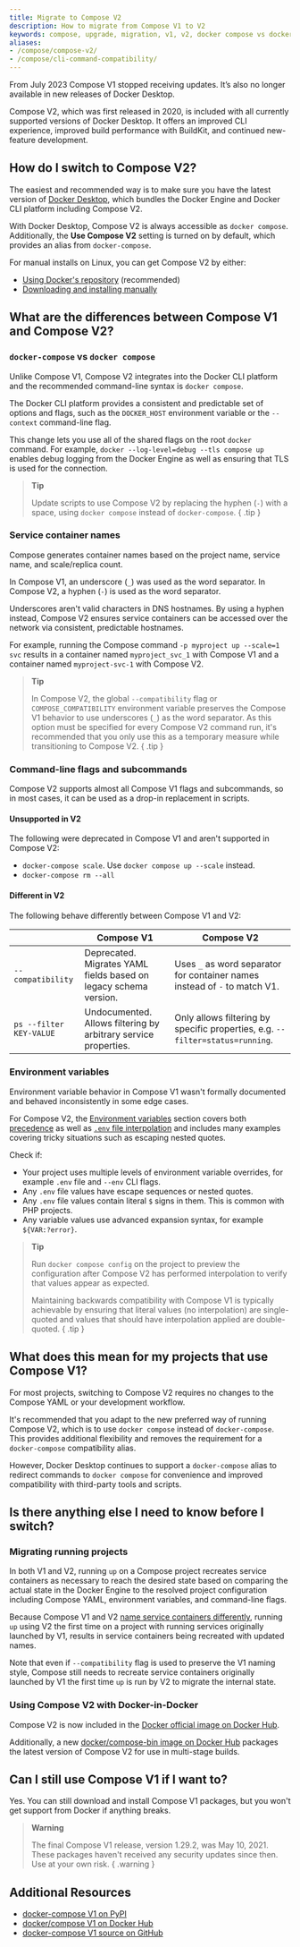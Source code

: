 ```yaml
---
title: Migrate to Compose V2
description: How to migrate from Compose V1 to V2
keywords: compose, upgrade, migration, v1, v2, docker compose vs docker-compose
aliases:
- /compose/compose-v2/
- /compose/cli-command-compatibility/
---
```


From July 2023 Compose V1 stopped receiving updates. It’s also no longer available in new releases of Docker Desktop.

Compose V2, which was first released in 2020, is included with all currently supported versions of Docker Desktop. It offers an improved CLI experience, improved build performance with BuildKit, and continued new-feature development.

## How do I switch to Compose V2?

The easiest and recommended way is to make sure you have the latest version of [Docker Desktop](../desktop/release-notes.md), which bundles the Docker Engine and Docker CLI platform including Compose V2.

With Docker Desktop, Compose V2 is always accessible as `docker compose`.
Additionally, the **Use Compose V2** setting is turned on by default, which provides an alias from `docker-compose`.

For manual installs on Linux, you can get Compose V2 by either:
- [Using Docker's repository](install/linux.md#install-using-the-repository) (recommended)
- [Downloading and installing manually](install/linux.md#install-the-plugin-manually)

## What are the differences between Compose V1 and Compose V2?

### `docker-compose` vs `docker compose`

Unlike Compose V1, Compose V2 integrates into the Docker CLI platform and the recommended command-line syntax is `docker compose`.

The Docker CLI platform provides a consistent and predictable set of options and flags, such as the `DOCKER_HOST` environment variable or the `--context` command-line flag.

This change lets you use all of the shared flags on the root `docker` command.
For example, `docker --log-level=debug --tls compose up` enables debug logging from the Docker Engine as well as ensuring that TLS is used for the connection.

> **Tip**
>
> Update scripts to use Compose V2 by replacing the hyphen (`-`) with a space, using `docker compose` instead of `docker-compose`.
{ .tip }

### Service container names

Compose generates container names based on the project name, service name, and scale/replica count.

In Compose V1, an underscore (`_`) was used as the word separator.
In Compose V2, a hyphen (`-`) is used as the word separator.

Underscores aren't valid characters in DNS hostnames.
By using a hyphen instead, Compose V2 ensures service containers can be accessed over the network via consistent, predictable hostnames.
 
For example, running the Compose command `-p myproject up --scale=1 svc` results in a container named `myproject_svc_1` with Compose V1 and a container named `myproject-svc-1` with Compose V2.

> **Tip**
>
>In Compose V2, the global `--compatibility` flag or `COMPOSE_COMPATIBILITY` environment variable preserves the Compose V1 behavior to use underscores (`_`) as the word separator.
As this option must be specified for every Compose V2 command run, it's recommended that you only use this as a temporary measure while transitioning to Compose V2.
{ .tip }

### Command-line flags and subcommands

Compose V2 supports almost all Compose V1 flags and subcommands, so in most cases, it can be used as a drop-in replacement in scripts.

#### Unsupported in V2

The following were deprecated in Compose V1 and aren't supported in Compose V2:
* `docker-compose scale`. Use `docker compose up --scale` instead.
* `docker-compose rm --all`

#### Different in V2

The following behave differently between Compose V1 and V2:

|                         | Compose V1                                                       | Compose V2                                                                    |
|-------------------------|------------------------------------------------------------------|-------------------------------------------------------------------------------|
| `--compatibility`       | Deprecated. Migrates YAML fields based on legacy schema version. | Uses `_` as word separator for container names instead of `-` to match V1.    |
| `ps --filter KEY-VALUE` | Undocumented. Allows filtering by arbitrary service properties.  | Only allows filtering by specific properties, e.g. `--filter=status=running`. |

### Environment variables

Environment variable behavior in Compose V1 wasn't formally documented and behaved inconsistently in some edge cases.

For Compose V2, the [Environment variables](/compose/environment-variables/) section covers both [precedence](/compose/environment-variables/envvars-precedence) as well as [`.env` file interpolation](environment-variables/variable-interpolation.md) and includes many examples covering tricky situations such as escaping nested quotes.

Check if:
- Your project uses multiple levels of environment variable overrides, for example `.env` file and `--env` CLI flags.
- Any `.env` file values have escape sequences or nested quotes.
- Any `.env` file values contain literal `$` signs in them. This is common with PHP projects.
- Any variable values use advanced expansion syntax, for example `${VAR:?error}`.

> **Tip**
>
> Run `docker compose config` on the project to preview the configuration after Compose V2 has performed interpolation to
verify that values appear as expected.
>
> Maintaining backwards compatibility with Compose V1 is typically achievable by ensuring that literal values (no
interpolation) are single-quoted and values that should have interpolation applied are double-quoted.
{ .tip }

## What does this mean for my projects that use Compose V1?

For most projects, switching to Compose V2 requires no changes to the Compose YAML or your development workflow.

It's recommended that you adapt to the new preferred way of running Compose V2, which is to use `docker compose` instead of `docker-compose`.
This provides additional flexibility and removes the requirement for a `docker-compose` compatibility alias. 

However, Docker Desktop continues to support a `docker-compose` alias to redirect commands to `docker compose` for convenience and improved compatibility with third-party tools and scripts.

## Is there anything else I need to know before I switch?

### Migrating running projects

In both V1 and V2, running `up` on a Compose project recreates service containers as necessary to reach the desired state based on comparing the actual state in the Docker Engine to the resolved project configuration including Compose YAML, environment variables, and command-line flags.

Because Compose V1 and V2 [name service containers differently](#service-container-names), running `up` using V2 the first time on a project with running services originally launched by V1, results in service containers being recreated with updated names.

Note that even if `--compatibility` flag is used to preserve the V1 naming style, Compose still needs to recreate service containers originally launched by V1 the first time `up` is run by V2 to migrate the internal state.

### Using Compose V2 with Docker-in-Docker

Compose V2 is now included in the [Docker official image on Docker Hub](https://hub.docker.com/_/docker).

Additionally, a new [docker/compose-bin image on Docker Hub](https://hub.docker.com/r/docker/compose-bin) packages the latest version of Compose V2 for use in multi-stage builds.

## Can I still use Compose V1 if I want to?

Yes. You can still download and install Compose V1 packages, but you won't get support from Docker if anything breaks.

>**Warning**
>
> The final Compose V1 release, version 1.29.2, was May 10, 2021. These packages haven't received any security updates since then. Use at your own risk. 
{ .warning }

## Additional Resources

- [docker-compose V1 on PyPI](https://pypi.org/project/docker-compose/1.29.2/)
- [docker/compose V1 on Docker Hub](https://hub.docker.com/r/docker/compose)
- [docker-compose V1 source on GitHub](https://github.com/docker/compose/releases/tag/1.29.2)

